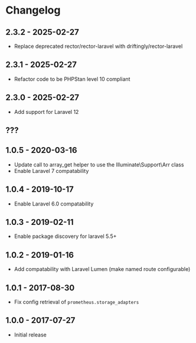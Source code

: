 # Changelog

## 2.3.2 - 2025-02-27

* Replace deprecated rector/rector-laravel with driftingly/rector-laravel

## 2.3.1 - 2025-02-27

* Refactor code to be PHPStan level 10 compliant

## 2.3.0 - 2025-02-27

* Add support for Laravel 12

## ???

## 1.0.5 - 2020-03-16

* Update call to array_get helper to use the Illuminate\Support\Arr class
* Enable Laravel 7 compatability

## 1.0.4 - 2019-10-17

* Enable Laravel 6.0 compatability

## 1.0.3 - 2019-02-11

* Enable package discovery for laravel 5.5+

## 1.0.2 - 2019-01-16

* Add compatability with Laravel Lumen (make named route configurable)

## 1.0.1 - 2017-08-30

* Fix config retrieval of `prometheus.storage_adapters`

## 1.0.0 - 2017-07-27

* Initial release
